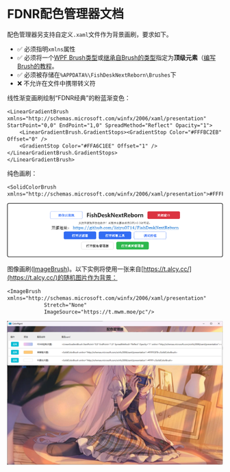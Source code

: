 # FDNR配色管理器文档

配色管理器另支持自定义`.xaml`文件作为背景画刷，要求如下。

- ✅ 必须指明`xmlns`属性
- ✅ 必须将一个[WPF Brush类型](https://learn.microsoft.com/zh-cn/uwp/api/windows.ui.xaml.media.brush)或[继承自Brush的类型](https://learn.microsoft.com/zh-cn/dotnet/desktop/wpf/graphics-multimedia/wpf-brushes-overview)指定为**顶级元素**（[编写Brush的教程](https://learn.microsoft.com/zh-cn/dotnet/）desktop/wpf/graphics-multimedia/wpf-brushes-overview#paint-with-a-solid-color)。
- ✅ 必须被存储在`%APPDATA%\FishDeskNextReborn\Brushes`下
- ❌ 不允许在文件中携带转义符

线性渐变画刷绘制“FDNR经典”的粉蓝渐变色：

``` xaml
<LinearGradientBrush  xmlns="http://schemas.microsoft.com/winfx/2006/xaml/presentation" StartPoint="0,0" EndPoint="1,0" SpreadMethod="Reflect" Opacity="1">
    <LinearGradientBrush.GradientStops><GradientStop Color="#FFFBC2EB" Offset="0" />
    <GradientStop Color="#FFA6C1EE" Offset="1" /></LinearGradientBrush.GradientStops>
</LinearGradientBrush>
```

纯色画刷：

``` xaml
<SolidColorBrush xmlns="http://schemas.microsoft.com/winfx/2006/xaml/presentation">#FFFF</SolidColorBrush>
```

![白色画刷截图](SolidWhiteBrushScreenShot.png)

图像画刷([ImageBrush](https://learn.microsoft.com/zh-cn/dotnet/api/system.windows.media.imagebrush))。以下实例将使用一张来自[https://t.alcy.cc/](https://t.alcy.cc/)的随机图片作为背景：

``` xaml
<ImageBrush xmlns="http://schemas.microsoft.com/winfx/2006/xaml/presentation"
            Stretch="None"
            ImageSource="https://t.mwm.moe/pc"/>
```

![随机图片背景](RandomImageBrush.png)